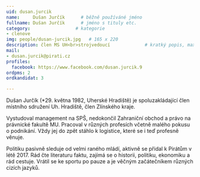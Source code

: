 ```yaml
---
uid: dusan.jurcik
name:     Dušan Jurčík  	# běžně používáné jméno
fullname: Dušan Jurčík  	# jméno s tituly etc.
category:                 # kategorie
- clenove
img: people/dusan-jurcik.jpg   # 165 x 220
description: člen MS UH<br>strojvedoucí         	# kratký popis, max 160 znaků
mail:
- dusan.jurcik@pirati.cz
profiles:
  facebook: https://www.facebook.com/dusan.jurcik.9
ordpms: 2
ordkandidat: 3

---
```


Dušan Jurčík (*29. května 1982, Uherské Hradiště) je spoluzakládající člen místního sdružení Uh. Hradiště, člen Zlínského kraje.

Vystudoval management na SPŠ, nedokončil Zahraniční obchod a právo na právnické fakultě MU. Pracoval v různých profesích včetně malého pokusu o podnikání. Vždy jej do zpět stáhlo k logistice, které se i teď profesně věnuje.

Politiku pasivně sleduje od velmi raného mládí, aktivně se přidal k Pirátům v létě 2017. Rád čte literaturu faktu, zajímá se o historii, politiku, ekonomiku a rád cestuje. Vrátil se ke sportu po pauze a je věčným začátečníkem různých cizích jazyků.
